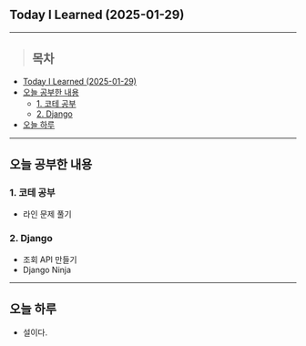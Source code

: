 ## Today I Learned (2025-01-29)
---
> ## 목차
- [Today I Learned (2025-01-29)](#today-i-learned-2025-01-29)
- [오늘 공부한 내용](#오늘-공부한-내용)
  - [1. 코테 공부](#1-코테-공부)
  - [2. Django](#2-django)
- [오늘 하루](#오늘-하루)
---

## 오늘 공부한 내용
### 1. 코테 공부
- 라인 문제 풀기
  
### 2. Django
- 조회 API 만들기
- Django Ninja
  
---
## 오늘 하루
- 설이다.
<!-- <img src="이미지 주소" width="100%" height="100%"/> -->
